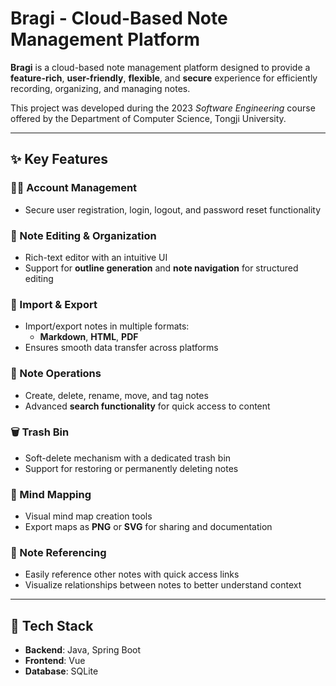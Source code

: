 # Bragi - Cloud-Based Note Management Platform

**Bragi** is a cloud-based note management platform designed to provide a **feature-rich**, **user-friendly**, **flexible**, and **secure** experience for efficiently recording, organizing, and managing notes.

This project was developed during the 2023 *Software Engineering* course offered by the Department of Computer Science, Tongji University.

---

## ✨ Key Features

### 🧑‍💼 Account Management
- Secure user registration, login, logout, and password reset functionality

### 📝 Note Editing & Organization
- Rich-text editor with an intuitive UI
- Support for **outline generation** and **note navigation** for structured editing

### 🔁 Import & Export
- Import/export notes in multiple formats:
  - **Markdown**, **HTML**, **PDF**
- Ensures smooth data transfer across platforms

### 📁 Note Operations
- Create, delete, rename, move, and tag notes  
- Advanced **search functionality** for quick access to content

### 🗑️ Trash Bin
- Soft-delete mechanism with a dedicated trash bin  
- Support for restoring or permanently deleting notes

### 🧠 Mind Mapping
- Visual mind map creation tools  
- Export maps as **PNG** or **SVG** for sharing and documentation

### 🔗 Note Referencing
- Easily reference other notes with quick access links  
- Visualize relationships between notes to better understand context

---

## 🚀 Tech Stack

- **Backend**: Java, Spring Boot  
- **Frontend**: Vue
- **Database**: SQLite  
